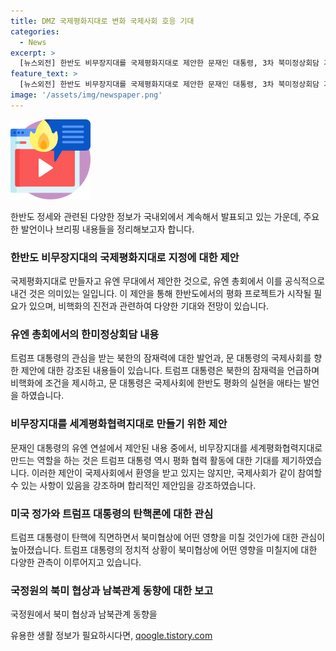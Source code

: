 ```yaml
---
title: DMZ 국제평화지대로 변화 국제사회 호응 기대
categories:
  - News
excerpt: >
  [뉴스외전] 한반도 비무장지대를 국제평화지대로 제안한 문재인 대통령, 3차 북미정상회담 가능성도 제시. 미국의 잠재력 언급과 정보위에서 북미협상 전망 등 다양한 전망 공개. 한미 정상회의에서의 방위비 협상에 대한 불편한 분위기와 미 하원의 트럼프 탄핵 절차로 인한 실행 가능성 등. 현재 상황에 비해 계산적 협상 대표가 내보낸 것으로 보이며, 또한 정보위에서의 여러 발언과 우크라이나 관련의 사안 등의 이슈에 대한 논의와 발언이 이루어졌다. 정치적 혼란 속에서 국제사회와의 비핵화 협상에 대한 입장을 다시한번 돌아볼 필요가 있다.
feature_text: >
  [뉴스외전] 한반도 비무장지대를 국제평화지대로 제안한 문재인 대통령, 3차 북미정상회담 가능성도 제시. 미국의 잠재력 언급과 정보위에서 북미협상 전망 등 다양한 전망 공개. 한미 정상회의에서의 방위비 협상에 대한 불편한 분위기와 미 하원의 트럼프 탄핵 절차로 인한 실행 가능성 등. 현재 상황에 비해 계산적 협상 대표가 내보낸 것으로 보이며, 또한 정보위에서의 여러 발언과 우크라이나 관련의 사안 등의 이슈에 대한 논의와 발언이 이루어졌다. 정치적 혼란 속에서 국제사회와의 비핵화 협상에 대한 입장을 다시한번 돌아볼 필요가 있다.
image: '/assets/img/newspaper.png'
---
```


<p><img src="/assets/img/news.png" alt="rentncar 속보" /></p>

<p>한반도 정세와 관련된 다양한 정보가 국내외에서 계속해서 발표되고 있는 가운데, 주요한 발언이나 브리핑 내용들을 정리해보고자 합니다.</p>

<h3>한반도 비무장지대의 국제평화지대로 지정에 대한 제안</h3>

<p>국제평화지대로 만들자고 유엔 무대에서 제안한 것으로, 유엔 총회에서 이를 공식적으로 내건 것은 의미있는 일입니다. 이 제안을 통해 한반도에서의 평화 프로젝트가 시작될 필요가 있으며, 비핵화의 진전과 관련하여 다양한 기대와 전망이 있습니다.</p>

<h3>유엔 총회에서의 한미정상회담 내용</h3>

<p>트럼프 대통령의 관심을 받는 북한의 잠재력에 대한 발언과, 문 대통령의 국제사회를 향한 제안에 대한 강조된 내용들이 있습니다. 트럼프 대통령은 북한의 잠재력을 언급하며 비핵화에 조건을 제시하고, 문 대통령은 국제사회에 한반도 평화의 실현을 애타는 발언을 하였습니다.</p>

<h3>비무장지대를 세계평화협력지대로 만들기 위한 제안</h3>

<p>문재인 대통령의 유엔 연설에서 제안된 내용 중에서, 비무장지대를 세계평화협력지대로 만드는 역할을 하는 것은 트럼프 대통령 역시 평화 협력 활동에 대한 기대를 제기하였습니다. 이러한 제안이 국제사회에서 환영을 받고 있지는 않지만, 국제사회가 같이 참여할 수 있는 사항이 있음을 강조하며 합리적인 제안임을 강조하였습니다.</p>

<h3>미국 정가와 트럼프 대통령의 탄핵론에 대한 관심</h3>

<p>트럼프 대통령이 탄핵에 직면하면서 북미협상에 어떤 영향을 미칠 것인가에 대한 관심이 높아졌습니다. 트럼프 대통령의 정치적 상황이 북미협상에 어떤 영향을 미칠지에 대한 다양한 관측이 이루어지고 있습니다.</p>

<h3>국정원의 북미 협상과 남북관계 동향에 대한 보고</h3>

<p>국정원에서 북미 협상과 남북관계 동향을</p>
유용한 생활 정보가 필요하시다면, <a href="https://qoogle.tistory.com" rel="dofollow">qoogle.tistory.com</a>


